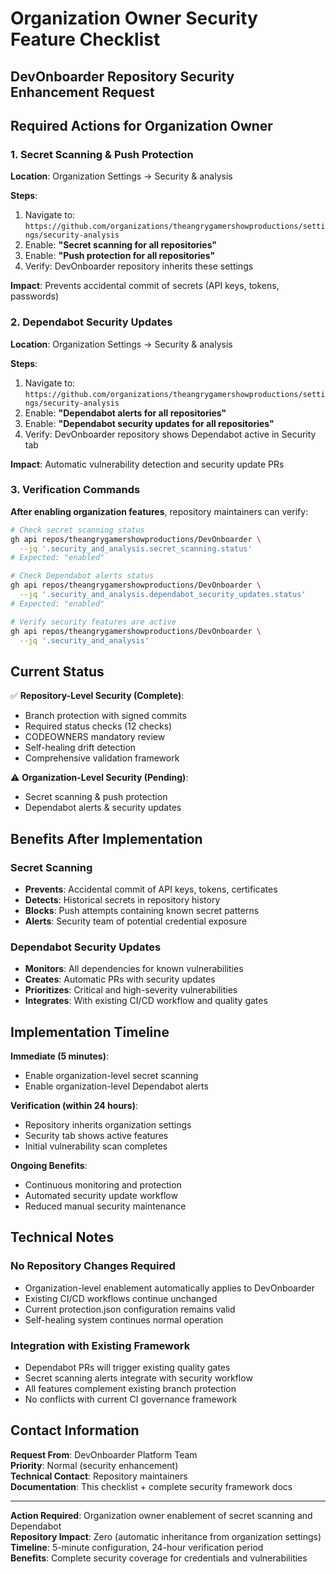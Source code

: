 # Organization Owner Security Feature Checklist

## DevOnboarder Repository Security Enhancement Request

## Required Actions for Organization Owner

### 1. Secret Scanning & Push Protection

**Location**: Organization Settings → Security & analysis

**Steps**:

1. Navigate to: `https://github.com/organizations/theangrygamershowproductions/settings/security-analysis`
2. Enable: **"Secret scanning for all repositories"**
3. Enable: **"Push protection for all repositories"**
4. Verify: DevOnboarder repository inherits these settings

**Impact**: Prevents accidental commit of secrets (API keys, tokens, passwords)

### 2. Dependabot Security Updates

**Location**: Organization Settings → Security & analysis

**Steps**:

1. Navigate to: `https://github.com/organizations/theangrygamershowproductions/settings/security-analysis`
2. Enable: **"Dependabot alerts for all repositories"**
3. Enable: **"Dependabot security updates for all repositories"**
4. Verify: DevOnboarder repository shows Dependabot active in Security tab

**Impact**: Automatic vulnerability detection and security update PRs

### 3. Verification Commands

**After enabling organization features**, repository maintainers can verify:

```bash
# Check secret scanning status
gh api repos/theangrygamershowproductions/DevOnboarder \
  --jq '.security_and_analysis.secret_scanning.status'
# Expected: "enabled"

# Check Dependabot alerts status  
gh api repos/theangrygamershowproductions/DevOnboarder \
  --jq '.security_and_analysis.dependabot_security_updates.status'
# Expected: "enabled"

# Verify security features are active
gh api repos/theangrygamershowproductions/DevOnboarder \
  --jq '.security_and_analysis'
```

## Current Status

✅ **Repository-Level Security (Complete)**:

- Branch protection with signed commits
- Required status checks (12 checks)
- CODEOWNERS mandatory review
- Self-healing drift detection
- Comprehensive validation framework

⚠️ **Organization-Level Security (Pending)**:

- Secret scanning & push protection
- Dependabot alerts & security updates

## Benefits After Implementation

### Secret Scanning

- **Prevents**: Accidental commit of API keys, tokens, certificates
- **Detects**: Historical secrets in repository history
- **Blocks**: Push attempts containing known secret patterns
- **Alerts**: Security team of potential credential exposure

### Dependabot Security Updates

- **Monitors**: All dependencies for known vulnerabilities
- **Creates**: Automatic PRs with security updates
- **Prioritizes**: Critical and high-severity vulnerabilities
- **Integrates**: With existing CI/CD workflow and quality gates

## Implementation Timeline

**Immediate (5 minutes)**:

- Enable organization-level secret scanning
- Enable organization-level Dependabot alerts

**Verification (within 24 hours)**:

- Repository inherits organization settings
- Security tab shows active features
- Initial vulnerability scan completes

**Ongoing Benefits**:

- Continuous monitoring and protection
- Automated security update workflow
- Reduced manual security maintenance

## Technical Notes

### No Repository Changes Required

- Organization-level enablement automatically applies to DevOnboarder
- Existing CI/CD workflows continue unchanged
- Current protection.json configuration remains valid
- Self-healing system continues normal operation

### Integration with Existing Framework

- Dependabot PRs will trigger existing quality gates
- Secret scanning alerts integrate with security workflow
- All features complement existing branch protection
- No conflicts with current CI governance framework

## Contact Information

**Request From**: DevOnboarder Platform Team  
**Priority**: Normal (security enhancement)  
**Technical Contact**: Repository maintainers  
**Documentation**: This checklist + complete security framework docs

---

**Action Required**: Organization owner enablement of secret scanning and Dependabot  
**Repository Impact**: Zero (automatic inheritance from organization settings)  
**Timeline**: 5-minute configuration, 24-hour verification period  
**Benefits**: Complete security coverage for credentials and vulnerabilities

